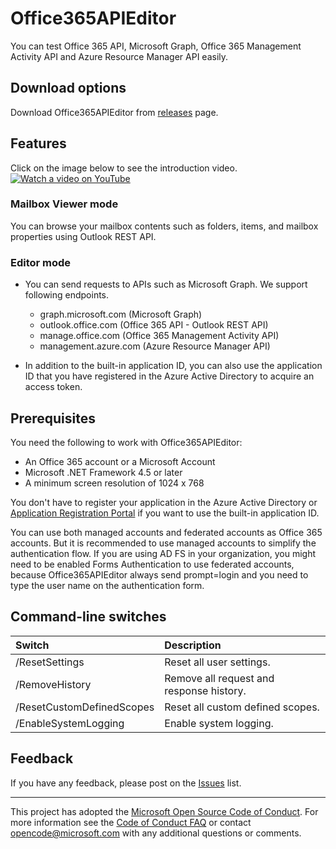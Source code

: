 # Office365APIEditor

You can test Office 365 API, Microsoft Graph, Office 365 Management Activity API and Azure Resource Manager API easily.

## Download options

Download Office365APIEditor from [releases](https://github.com/Microsoft/Office365APIEditor/releases) page.

## Features

Click on the image below to see the introduction video.  
[![Watch a video on YouTube](https://img.youtube.com/vi/Tm3APCwng6Y/maxresdefault.jpg)](http://www.youtube.com/watch?v=Tm3APCwng6Y "Introducing Office365APIEditor")

### Mailbox Viewer mode
You can browse your mailbox contents such as folders, items, and mailbox properties using Outlook REST API.

### Editor mode
- You can send requests to APIs such as Microsoft Graph. We support following endpoints.
	- graph.microsoft.com (Microsoft Graph)
	- outlook.office.com (Office 365 API - Outlook REST API)
	- manage.office.com (Office 365 Management Activity API)
	- management.azure.com (Azure Resource Manager API)

- In addition to the built-in application ID, you can also use the application ID that you have registered in the Azure Active Directory to acquire an access token.

## Prerequisites

You need the following to work with Office365APIEditor:
- An Office 365 account or a Microsoft Account
- Microsoft .NET Framework 4.5 or later
- A minimum screen resolution of 1024 x 768

You don't have to register your application in the Azure Active Directory or [Application Registration Portal](https://apps.dev.microsoft.com/) if you want to use the built-in application ID.

You can use both managed accounts and federated accounts as Office 365 accounts. But it is recommended to use managed accounts to simplify the authentication flow.
If you are using AD FS in your organization, you might need to be enabled Forms Authentication to use federated accounts, because Office365APIEditor always send prompt=login and you need to type the user name on the authentication form.

## Command-line switches

| Switch                    | Description                              |
|:--------------------------|:-----------------------------------------|
| /ResetSettings            | Reset all user settings.                 |
| /RemoveHistory            | Remove all request and response history. |
| /ResetCustomDefinedScopes | Reset all custom defined scopes.         |
| /EnableSystemLogging      | Enable system logging.                   |

## Feedback

If you have any feedback, please post on the [Issues](https://github.com/Microsoft/Office365APIEditor/issues) list.

---
This project has adopted the [Microsoft Open Source Code of Conduct](https://opensource.microsoft.com/codeofconduct/). For more information see the [Code of Conduct FAQ](https://opensource.microsoft.com/codeofconduct/faq/) or contact [opencode@microsoft.com](mailto:opencode@microsoft.com) with any additional questions or comments.
